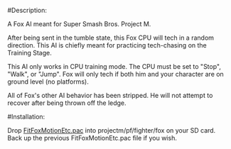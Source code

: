 #Description:

A Fox AI meant for Super Smash Bros. Project M.

After being sent in the tumble state, this Fox CPU will tech in a random direction. This AI is chiefly meant for practicing tech-chasing on the Training Stage.

This AI only works in CPU training mode. The CPU must be set to "Stop", "Walk", or "Jump". Fox will only tech if both him and your character are on ground level (no platforms).

All of Fox's other AI behavior has been stripped. He will not attempt to recover after being thrown off the ledge.


#Installation:

Drop [FitFoxMotionEtc.pac](https://github.com/kjohnson0451/Project-M-AI/raw/master/FoxRandomTeching/FitFoxMotionEtc.pac) into projectm/pf/fighter/fox on your SD card. Back up the previous FitFoxMotionEtc.pac file if you wish.